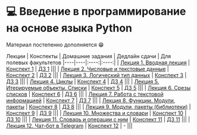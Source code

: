 # 💻 Введение в программирование на основе языка Python

Материал постепенно дополняется 😁

Лекции | Конспекты | Домашние задания | Дедлайн сдачи | Для полевых факультетов
|----|----|:----:|:----:|
| [Лекция 1. Вводная лекция](https://youtu.be/9gycE4zmtj0) | [Конспект 1]() | [ДЗ 1](https://contest.yandex.ru/contest/35744/problems/) |||
| [Лекция 2. Числовые и текстовые данные](https://youtu.be/WS2bg4gyh8w) | [Конспект 2]() | [ДЗ 2](https://contest.yandex.ru/contest/35454/problems/) |||
| [Лекция 3. Логический тип данных](https://youtu.be/aYwuHbBwdck) | [Конспект 3]() | [ДЗ 3](https://contest.yandex.ru/contest/36261/problems/) |||
| [Лекция 4. Циклы](https://youtu.be/JMD3Ebgtu2U) | [Конспект 4]() | [ДЗ 4](https://contest.yandex.ru/contest/36488/problems/) |||
| [Лекция 5. Итерируемые объекты. Списки](https://youtu.be/Z-2JEYs5VKM) | [Конспект 5]() | [ДЗ 5](https://contest.yandex.ru/contest/36713/problems/) |||
| [Лекция 6. Срезы списков](https://youtu.be/tlp2R6uKBfw) | [Конспект 6]() | [ДЗ 6](https://contest.yandex.ru/contest/36942/problems/) |||
| [Лекция 7. Работа с текстовой информацией](https://youtu.be/OA9OiCuNlOI) | [Конспект 7]() | [ДЗ 7](https://contest.yandex.ru/contest/37238/problems/) |||
| [Лекция 8. Функции. Модули, пакеты](https://youtu.be/LuqdvFE3ULk) | [Конспект 8]() | [ДЗ 8](https://contest.yandex.ru/contest/37468/problems) |||
| [Лекция 9. Модули, пакеты (библиотеки)](https://youtu.be/WhH4l578shk) | [Конспект 9]() | [ДЗ 9](https://contest.yandex.ru/contest/37578/problems) |||
| [Лекция 10. Множества и словари](https://youtu.be/XD-l0Nhi_iY) | [Конспект 10]() | [ДЗ 10](https://contest.yandex.ru/contest/37751/problems) |||
| [Лекция 11. Словарь и операции с ним](https://youtu.be/ffW_HeusBpA) | [Конспект 11]() | [ДЗ 11](https://contest.yandex.ru/contest/37830/problems/) |||
| [Лекция 12. Чат-бот в Telegram](https://youtu.be/irQC408YSD8) | [Конспект 12]() | - |||
